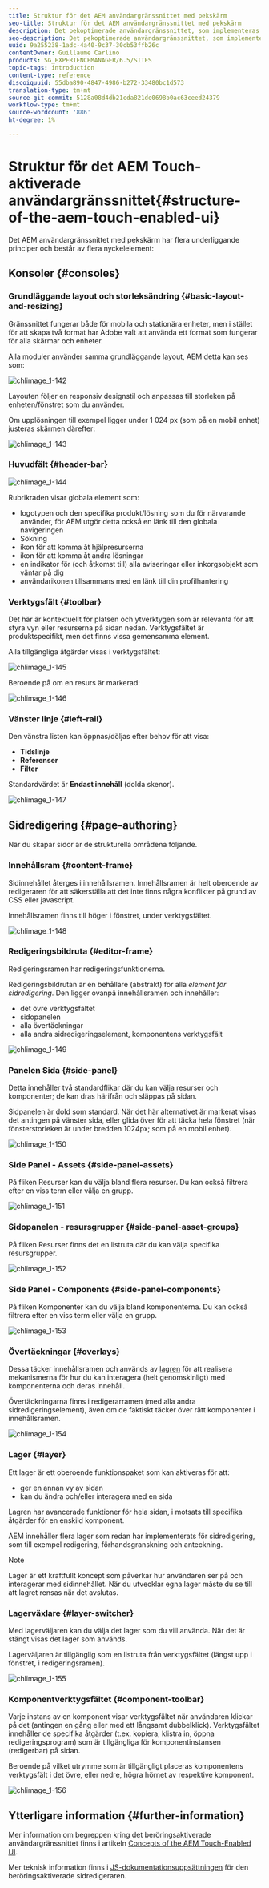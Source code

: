 ```yaml
---
title: Struktur för det AEM användargränssnittet med pekskärm
seo-title: Struktur för det AEM användargränssnittet med pekskärm
description: Det pekoptimerade användargränssnittet, som implementeras i AEM, har flera underliggande principer och består av flera nyckelelement
seo-description: Det pekoptimerade användargränssnittet, som implementeras i AEM, har flera underliggande principer och består av flera nyckelelement
uuid: 9a255238-1adc-4a40-9c37-30cb53ffb26c
contentOwner: Guillaume Carlino
products: SG_EXPERIENCEMANAGER/6.5/SITES
topic-tags: introduction
content-type: reference
discoiquuid: 55dba890-4847-4986-b272-33480bc1d573
translation-type: tm+mt
source-git-commit: 5128a08d4db21cda821de0698b0ac63ceed24379
workflow-type: tm+mt
source-wordcount: '886'
ht-degree: 1%

---
```



# Struktur för det AEM Touch-aktiverade användargränssnittet{#structure-of-the-aem-touch-enabled-ui}

Det AEM användargränssnittet med pekskärm har flera underliggande principer och består av flera nyckelelement:

## Konsoler {#consoles}

### Grundläggande layout och storleksändring {#basic-layout-and-resizing}

Gränssnittet fungerar både för mobila och stationära enheter, men i stället för att skapa två format har Adobe valt att använda ett format som fungerar för alla skärmar och enheter.

Alla moduler använder samma grundläggande layout, AEM detta kan ses som:

![chlimage_1-142](assets/chlimage_1-142.png)

Layouten följer en responsiv designstil och anpassas till storleken på enheten/fönstret som du använder.

Om upplösningen till exempel ligger under 1 024 px (som på en mobil enhet) justeras skärmen därefter:

![chlimage_1-143](assets/chlimage_1-143.png)

### Huvudfält {#header-bar}

![chlimage_1-144](assets/chlimage_1-144.png)

Rubrikraden visar globala element som:

* logotypen och den specifika produkt/lösning som du för närvarande använder, för AEM utgör detta också en länk till den globala navigeringen
* Sökning
* ikon för att komma åt hjälpresurserna
* ikon för att komma åt andra lösningar
* en indikator för (och åtkomst till) alla aviseringar eller inkorgsobjekt som väntar på dig
* användarikonen tillsammans med en länk till din profilhantering

### Verktygsfält {#toolbar}

Det här är kontextuellt för platsen och ytverktygen som är relevanta för att styra vyn eller resurserna på sidan nedan. Verktygsfältet är produktspecifikt, men det finns vissa gemensamma element.

Alla tillgängliga åtgärder visas i verktygsfältet:

![chlimage_1-145](assets/chlimage_1-145.png)

Beroende på om en resurs är markerad:

![chlimage_1-146](assets/chlimage_1-146.png)

### Vänster linje {#left-rail}

Den vänstra listen kan öppnas/döljas efter behov för att visa:

* **Tidslinje**
* **Referenser**
* **Filter**

Standardvärdet är **Endast innehåll** (dolda skenor).

![chlimage_1-147](assets/chlimage_1-147.png)

## Sidredigering {#page-authoring}

När du skapar sidor är de strukturella områdena följande.

### Innehållsram {#content-frame}

Sidinnehållet återges i innehållsramen. Innehållsramen är helt oberoende av redigeraren för att säkerställa att det inte finns några konflikter på grund av CSS eller javascript.

Innehållsramen finns till höger i fönstret, under verktygsfältet.

![chlimage_1-148](assets/chlimage_1-148.png)

### Redigeringsbildruta {#editor-frame}

Redigeringsramen har redigeringsfunktionerna.

Redigeringsbildrutan är en behållare (abstrakt) för alla *element för sidredigering*. Den ligger ovanpå innehållsramen och innehåller:

* det övre verktygsfältet
* sidopanelen
* alla övertäckningar
* alla andra sidredigeringselement, komponentens verktygsfält

![chlimage_1-149](assets/chlimage_1-149.png)

### Panelen Sida {#side-panel}

Detta innehåller två standardflikar där du kan välja resurser och komponenter; de kan dras härifrån och släppas på sidan.

Sidpanelen är dold som standard. När det här alternativet är markerat visas det antingen på vänster sida, eller glida över för att täcka hela fönstret (när fönsterstorleken är under bredden 1024px; som på en mobil enhet).

![chlimage_1-150](assets/chlimage_1-150.png)

### Side Panel - Assets {#side-panel-assets}

På fliken Resurser kan du välja bland flera resurser. Du kan också filtrera efter en viss term eller välja en grupp.

![chlimage_1-151](assets/chlimage_1-151.png)

### Sidopanelen - resursgrupper {#side-panel-asset-groups}

På fliken Resurser finns det en listruta där du kan välja specifika resursgrupper.

![chlimage_1-152](assets/chlimage_1-152.png)

### Side Panel - Components {#side-panel-components}

På fliken Komponenter kan du välja bland komponenterna. Du kan också filtrera efter en viss term eller välja en grupp.

![chlimage_1-153](assets/chlimage_1-153.png)

### Övertäckningar {#overlays}

Dessa täcker innehållsramen och används av [lagren](#layer) för att realisera mekanismerna för hur du kan interagera (helt genomskinligt) med komponenterna och deras innehåll.

Övertäckningarna finns i redigerarramen (med alla andra sidredigeringselement), även om de faktiskt täcker över rätt komponenter i innehållsramen.

![chlimage_1-154](assets/chlimage_1-154.png)

### Lager {#layer}

Ett lager är ett oberoende funktionspaket som kan aktiveras för att:

* ger en annan vy av sidan
* kan du ändra och/eller interagera med en sida

Lagren har avancerade funktioner för hela sidan, i motsats till specifika åtgärder för en enskild komponent.

AEM innehåller flera lager som redan har implementerats för sidredigering, som till exempel redigering, förhandsgranskning och anteckning.

>[!NOTE]
>
>Lager är ett kraftfullt koncept som påverkar hur användaren ser på och interagerar med sidinnehållet. När du utvecklar egna lager måste du se till att lagret rensas när det avslutas.

### Lagerväxlare {#layer-switcher}

Med lagerväljaren kan du välja det lager som du vill använda. När det är stängt visas det lager som används.

Lagerväljaren är tillgänglig som en listruta från verktygsfältet (längst upp i fönstret, i redigeringsramen).

![chlimage_1-155](assets/chlimage_1-155.png)

### Komponentverktygsfältet {#component-toolbar}

Varje instans av en komponent visar verktygsfältet när användaren klickar på det (antingen en gång eller med ett långsamt dubbelklick). Verktygsfältet innehåller de specifika åtgärder (t.ex. kopiera, klistra in, öppna redigeringsprogram) som är tillgängliga för komponentinstansen (redigerbar) på sidan.

Beroende på vilket utrymme som är tillgängligt placeras komponentens verktygsfält i det övre, eller nedre, högra hörnet av respektive komponent.

![chlimage_1-156](assets/chlimage_1-156.png)

## Ytterligare information {#further-information}

Mer information om begreppen kring det beröringsaktiverade användargränssnittet finns i artikeln [Concepts of the AEM Touch-Enabled UI](/help/sites-developing/touch-ui-concepts.md).

Mer teknisk information finns i [JS-dokumentationsuppsättningen](https://helpx.adobe.com/experience-manager/6-5/sites/developing/using/reference-materials/jsdoc/ui-touch/editor-core/index.html) för den beröringsaktiverade sidredigeraren.


